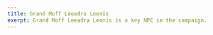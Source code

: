 ```yaml
---
title: Grand Moff Leeadra Leonis
exerpt: Grand Moff Leeadra Leonis is a key NPC in the campaign.
---
```


